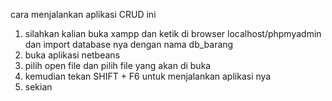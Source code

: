 cara menjalankan aplikasi CRUD ini

1. silahkan kalian buka xampp dan ketik di browser localhost/phpmyadmin dan import database nya dengan nama db_barang
2. buka aplikasi netbeans
3. pilih open file dan pilih file yang akan di buka
4. kemudian tekan SHIFT + F6 untuk menjalankan aplikasi nya
5. sekian
